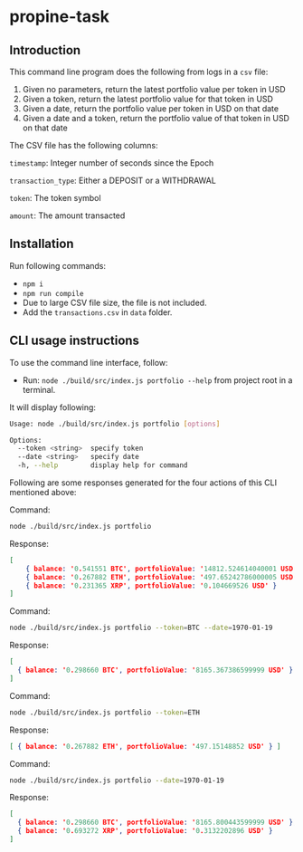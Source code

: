 # propine-task

## Introduction

This command line program does the following from logs in a `csv` file:

1. Given no parameters, return the latest portfolio value per token in USD
2. Given a token, return the latest portfolio value for that token in USD
3. Given a date, return the portfolio value per token in USD on that date
4. Given a date and a token, return the portfolio value of that token in USD on that date

The CSV file has the following columns:

`timestamp`: Integer number of seconds since the Epoch

`transaction_type`: Either a DEPOSIT or a WITHDRAWAL

`token`: The token symbol

`amount`: The amount transacted

## Installation

Run following commands:

- `npm i`
- `npm run compile`
- Due to large CSV file size, the file is not included.
- Add the `transactions.csv` in `data` folder.

## CLI usage instructions

To use the command line interface, follow:

- Run: `node ./build/src/index.js portfolio --help` from project root in a terminal.

It will display following:

```sh
Usage: node ./build/src/index.js portfolio [options]

Options:
  --token <string>  specify token
  --date <string>   specify date
  -h, --help        display help for command
```

Following are some responses generated for the four actions of this CLI mentioned above:

Command:

```sh
node ./build/src/index.js portfolio
```

Response:

```json
[
    { balance: '0.541551 BTC', portfolioValue: '14812.524614040001 USD' },
    { balance: '0.267882 ETH', portfolioValue: '497.65242786000005 USD' },
    { balance: '0.231365 XRP', portfolioValue: '0.104669526 USD' }
]
```

Command:

```sh
node ./build/src/index.js portfolio --token=BTC --date=1970-01-19
```

Response:

```json
[
  { balance: '0.298660 BTC', portfolioValue: '8165.367386599999 USD' }
]
```

Command:

```sh
node ./build/src/index.js portfolio --token=ETH
```

Response:

```json
[ { balance: '0.267882 ETH', portfolioValue: '497.15148852 USD' } ]
```

Command:

```sh
node ./build/src/index.js portfolio --date=1970-01-19
```

Response:

```json
[
  { balance: '0.298660 BTC', portfolioValue: '8165.800443599999 USD' },
  { balance: '0.693272 XRP', portfolioValue: '0.3132202896 USD' }
]
```
